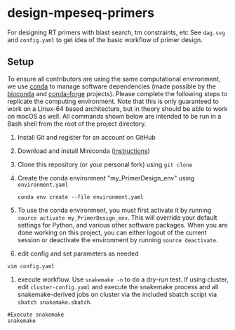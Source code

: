 # design-mpeseq-primers
For designing RT primers with blast search, tm constraints, etc
See `dag.svg` and `config.yaml` to get idea of the basic workflow of primer design.

## Setup

To ensure all contributors are using the same computational environment, we use
[conda][] to manage software dependencies (made possible by the [bioconda][] and
[conda-forge][] projects). Please complete the following steps to replicate the
computing environment. Note that this is only guaranteed to work on a Linux-64
based architecture, but in theory should be able to work on macOS as well. All
commands shown below are intended to be run in a Bash shell from the root of the
project directory.

1. Install Git and register for an account on GitHub

1. Download and install Miniconda ([instructions](https://conda.io/miniconda.html))

1. Clone this repository (or your personal fork) using `git clone`

1. Create the conda environment "my_PrimerDesign_env" using `environment.yaml`
    ```
    conda env create --file environment.yaml
    ```

1. To use the conda environment, you must first activate it by running `source
activate my_PrimerDesign_env`. This will override your default settings for Python, and
various other software packages. When you are done working on this project, you
can either logout of the current session or deactivate the environment by
running `source deactivate`.

1. edit config and set parameters as needed
```
vim config.yaml
```
1. execute workflow.  Use `snakemake -n` to do a dry-run test. If using cluster, edit
`cluster-config.yaml` and execute the snakemake process and all snakemake-derived
jobs on cluster via the included sbatch script via `sbatch snakemake.sbatch`.
```
#Execute snakemake
snakemake
```

[bioconda]: https://bioconda.github.io
[conda]: https://conda.io/docs/
[conda-forge]: https://conda-forge.org/
[workflowr]: https://github.com/jdblischak/workflowr
